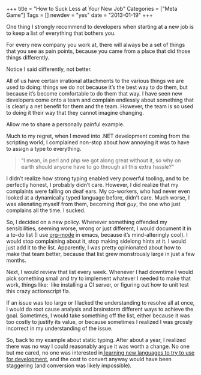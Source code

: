 +++
title = "How to Suck Less at Your New Job"
Categories = ["Meta Game"]
Tags = []
newdev = "yes"
date = "2013-01-19"
+++
<p>One thing I strongly recommend to developers when starting at a new job is to keep a list of everything that bothers you.</p>

<p>For every new company you work at, there will always be a set of things that you see as pain points, because you came from a place that did those things differently.</p>

<p>Notice I said differently, not better.</p>

<p>All of us have certain irrational attachments to the various things we are used to doing: things we do not because it’s the best way to do them, but because it’s become comfortable to do them that way. I have seen new developers come onto a team and complain endlessly about something that is clearly a net benefit for them and the team. However, the team is so used to doing it their way that they cannot imagine changing.</p>

<p>Allow me to share a personally painful example.</p>

<p>Much to my regret, when I moved into .NET development coming from the scripting world, I complained non-stop about how annoying it was to have to assign a type to everything.</p>
<blockquote>
<p dir="ltr"><p>“I mean, in perl and php we got along great without it, so why on earth should anyone have to go through all this extra hassle?”</p></p>
</blockquote>
<p>I didn’t realize how strong typing enabled very powerful tooling, and to be perfectly honest, I probably didn’t care. However, I did realize that my complaints were falling on deaf ears. My co-workers, who had never even looked at a dynamically typed language before, didn’t care. Much worse, I was alienating myself from them, becoming<em> that guy</em>, the one who just complains all the time. I sucked.</p>

<p>So, I decided on a new policy. Whenever something offended my sensibilities, seeming worse, wrong or just different, I would document it in a to-do list (I use <a href="http://orgmode.org/">org-mode</a> in emacs, because it’s mind-alteringly cool). I would stop complaining about it, stop making sidelong hints at it. I would just add it to the list. Apparently, I was pretty opinionated about how to make that team better, because that list grew monstrously large in just a few months.</p>

<p>Next, I would review that list every week. Whenever I had downtime I would pick something small and try to implement whatever I needed to make that work, things like:  like installing a CI server, or figuring out how to unit test this crazy actionscript fla.</p>

<p>If an issue was too large or I lacked the understanding to resolve all at once, I would do root cause analysis and brainstorm different ways to achieve the goal. Sometimes, I would take something off the list, either because it was too costly to justify its value, or because sometimes I realized I was grossly incorrect in my understanding of the issue.</p>

<p>So, back to my example about static typing. After about a year, I realized there was no way I could reasonably argue it was worth a change. No one but me cared, no one was interested in<a href="/how-to-escape-from-programming_language/" target="_blank"> learning new languages to try to use for development</a>, and the cost to convert anyway would have been staggering (and conversion was likely impossible).</p>
